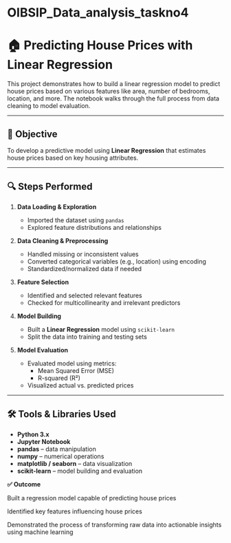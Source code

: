 # OIBSIP_Data_analysis_taskno4

# 🏠 Predicting House Prices with Linear Regression

This project demonstrates how to build a linear regression model to predict house prices based on various features like area, number of bedrooms, location, and more. The notebook walks through the full process from data cleaning to model evaluation.

---

## 🎯 Objective

To develop a predictive model using **Linear Regression** that estimates house prices based on key housing attributes.

---

## 🔍 Steps Performed

1. **Data Loading & Exploration**
   - Imported the dataset using `pandas`
   - Explored feature distributions and relationships

2. **Data Cleaning & Preprocessing**
   - Handled missing or inconsistent values
   - Converted categorical variables (e.g., location) using encoding
   - Standardized/normalized data if needed

3. **Feature Selection**
   - Identified and selected relevant features
   - Checked for multicollinearity and irrelevant predictors

4. **Model Building**
   - Built a **Linear Regression** model using `scikit-learn`
   - Split the data into training and testing sets

5. **Model Evaluation**
   - Evaluated model using metrics:
     - Mean Squared Error (MSE)
     - R-squared (R²)
   - Visualized actual vs. predicted prices

---

## 🛠️ Tools & Libraries Used

- **Python 3.x**
- **Jupyter Notebook**
- **pandas** – data manipulation  
- **numpy** – numerical operations  
- **matplotlib / seaborn** – data visualization  
- **scikit-learn** – model building and evaluation

**✅ Outcome**

Built a regression model capable of predicting house prices

Identified key features influencing house prices

Demonstrated the process of transforming raw data into actionable insights using machine learning
